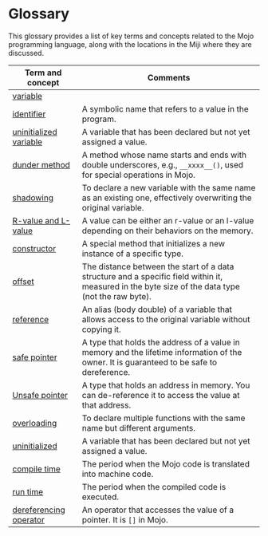 # Glossary

This glossary provides a list of key terms and concepts related to the Mojo programming language, along with the locations in the Miji where they are discussed.

| Term and concept                                                  | Comments                                                                                                                                          |
| ----------------------------------------------------------------- | ------------------------------------------------------------------------------------------------------------------------------------------------- |
| [variable](../basic/variables)                                    |                                                                                                                                                   |
| [identifier](../basic/variables#identifiers)                      | A symbolic name that refers to a value in the program.                                                                                            |
| [uninitialized variable](../basic/variables#variable-creation)    | A variable that has been declared but not yet assigned a value.                                                                                   |
| [dunder method](../basic/variables#identifiers)                   | A method whose name starts and ends with double underscores, e.g., `__xxxx__()`, used for special operations in Mojo.                             |
| [shadowing](../basic/variables)                                   | To declare a new variable with the same name as an existing one, effectively overwriting the original variable.                                   |
| [R-value and L-value](../basic/types#literals-and-type-inference) | A value can be either an r-value or an l-value depending on their behaviors on the memory.                                                        |
| [constructor](../basic/types)                                     | A special method that initializes a new instance of a specific type.                                                                              |
| [offset](../basic/types#list-in-memory)                           | The distance between the start of a data structure and a specific field within it, measured in the byte size of the data type (not the raw byte). |
| [reference](../advanced/references)                               | An alias (body double) of a variable that allows access to the original variable without copying it.                                              |
| [safe pointer](../advanced/references)                            | A type that holds the address of a value in memory and the lifetime information of the owner. It is guaranteed to be safe to dereference.         |
| [Unsafe pointer](../advanced/references)                          | A type that holds an address in memory. You can de-reference it to access the value at that address.                                              |
| [overloading](../basic/functions#function-overloading)            | To declare multiple functions with the same name but different arguments.                                                                         |
| [uninitialized](../basic/variables#variable-declaration)          | A variable that has been declared but not yet assigned a value.                                                                                   |
| [compile time](../advanced/ownership)                             | The period when the Mojo code is translated into machine code.                                                                                    |
| [run time](../advanced/ownership)                                 | The period when the compiled code is executed.                                                                                                    |
| [dereferencing operator](../advanced/ownership)                   | An operator that accesses the value of a pointer. It is `[]` in Mojo.                                                                             |
